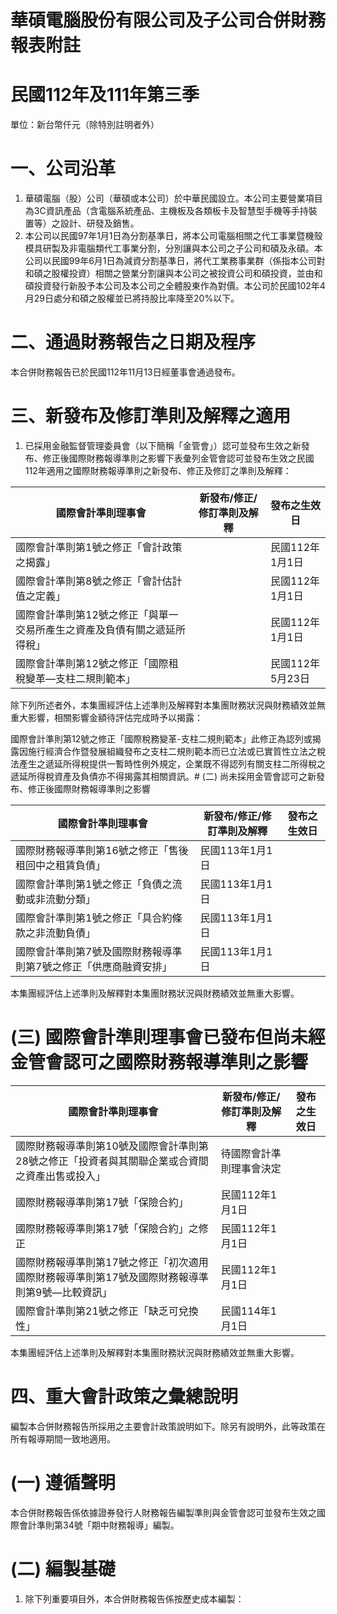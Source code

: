 # 華碩電腦股份有限公司及子公司合併財務報表附註

# 民國112年及111年第三季

單位：新台幣仟元（除特別註明者外）

# 一、公司沿革

1. 華碩電腦（股）公司（華碩或本公司）於中華民國設立。本公司主要營業項目為3C資訊產品（含電腦系統產品、主機板及各類板卡及智慧型手機等手持裝置等）之設計、研發及銷售。
2. 本公司以民國97年1月1日為分割基準日，將本公司電腦相關之代工事業暨機殼模具研製及非電腦類代工事業分割，分別讓與本公司之子公司和碩及永碩。本公司以民國99年6月1日為減資分割基準日，將代工業務事業群（係指本公司對和碩之股權投資）相關之營業分割讓與本公司之被投資公司和碩投資，並由和碩投資發行新股予本公司及本公司之全體股東作為對價。本公司於民國102年4月29日處分和碩之股權並已將持股比率降至20%以下。

# 二、通過財務報告之日期及程序

本合併財務報告已於民國112年11月13日經董事會通過發布。

# 三、新發布及修訂準則及解釋之適用

1. 已採用金融監督管理委員會（以下簡稱「金管會」）認可並發布生效之新發布、修正後國際財務報導準則之影響下表彙列金管會認可並發布生效之民國112年適用之國際財務報導準則之新發布、修正及修訂之準則及解釋：

|國際會計準則理事會|新發布/修正/修訂準則及解釋|發布之生效日|
|---|---|---|
|國際會計準則第1號之修正「會計政策之揭露」| |民國112年1月1日|
|國際會計準則第8號之修正「會計估計值之定義」| |民國112年1月1日|
|國際會計準則第12號之修正「與單一交易所產生之資產及負債有關之遞延所得稅」| |民國112年1月1日|
|國際會計準則第12號之修正「國際租稅變革—支柱二規則範本」| |民國112年5月23日|

除下列所述者外，本集團經評估上述準則及解釋對本集團財務狀況與財務績效並無重大影響，相關影響金額待評估完成時予以揭露：

國際會計準則第12號之修正「國際稅務變革-支柱二規則範本」此修正為認列或揭露因施行經濟合作暨發展組織發布之支柱二規則範本而已立法或已實質性立法之稅法產生之遞延所得稅提供一暫時性例外規定，企業既不得認列有關支柱二所得稅之遞延所得稅資產及負債亦不得揭露其相關資訊。# (二) 尚未採用金管會認可之新發布、修正後國際財務報導準則之影響

|國際會計準則理事會|新發布/修正/修訂準則及解釋|發布之生效日|
|---|---|---|
|國際財務報導準則第16號之修正「售後租回中之租賃負債」|民國113年1月1日| |
|國際會計準則第1號之修正「負債之流動或非流動分類」|民國113年1月1日| |
|國際會計準則第1號之修正「具合約條款之非流動負債」|民國113年1月1日| |
|國際會計準則第7號及國際財務報導準則第7號之修正「供應商融資安排」|民國113年1月1日| |

本集團經評估上述準則及解釋對本集團財務狀況與財務績效並無重大影響。

# (三) 國際會計準則理事會已發布但尚未經金管會認可之國際財務報導準則之影響

|國際會計準則理事會|新發布/修正/修訂準則及解釋|發布之生效日|
|---|---|---|
|國際財務報導準則第10號及國際會計準則第28號之修正「投資者與其關聯企業或合資間之資產出售或投入」|待國際會計準則理事會決定| |
|國際財務報導準則第17號「保險合約」|民國112年1月1日| |
|國際財務報導準則第17號「保險合約」之修正|民國112年1月1日| |
|國際財務報導準則第17號之修正「初次適用國際財務報導準則第17號及國際財務報導準則第9號—比較資訊」|民國112年1月1日| |
|國際會計準則第21號之修正「缺乏可兌換性」|民國114年1月1日| |

本集團經評估上述準則及解釋對本集團財務狀況與財務績效並無重大影響。

# 四、重大會計政策之彙總說明

編製本合併財務報告所採用之主要會計政策說明如下。除另有說明外，此等政策在所有報導期間一致地適用。

# (一) 遵循聲明

本合併財務報告係依據證券發行人財務報告編製準則與金管會認可並發布生效之國際會計準則第34號「期中財務報導」編製。

# (二) 編製基礎

1. 除下列重要項目外，本合併財務報告係按歷史成本編製：